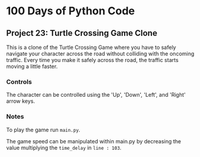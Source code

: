 # 100 Days of Python Code

## Project 23: Turtle Crossing Game Clone

This is a clone of the Turtle Crossing Game where you have to safely navigate your character across the road
without colliding with the oncoming traffic.  Every time you make it safely across the road, the traffic starts moving a
little faster.

### Controls

The character can be controlled using the 'Up', 'Down', 'Left', and 'Right' arrow keys.

### Notes

To play the game run `main.py`.

The game speed can be manipulated within main.py by decreasing the value multiplying the `time_delay` in `line : 103`.
